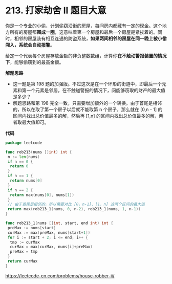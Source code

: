 # 213. 打家劫舍 II **题目大意**  

你是一个专业的小偷，计划偷窃沿街的房屋，每间房内都藏有一定的现金。这个地方所有的房屋都**围成一圈**，这意味着第一个房屋和最后一个房屋是紧挨着的。同时，相邻的房屋装有相互连通的防盗系统，**如果两间相邻的房屋在同一晚上被小偷闯入，系统会自动报警**。

给定一个代表每个房屋存放金额的非负整数数组，计算你**在不触动警报装置的情况下**，能够偷窃到的最高金额。

**解题思路**  

- 这一题是第 198 题的加强版。不过这次是在一个环形的街道中，即最后一个元素和第一个元素是邻居，在不触碰警报的情况下，问能够窃取的财产的最大值是多少？
- 解题思路和第 198 完全一致，只需要增加额外的一个转换。由于首尾是相邻的，所以在取了第一个房子以后就不能取第 n 个房子，那么就在 [0,n - 1] 的区间内找出总价值最多的解，然后再 [1,n] 的区间内找出总价值最多的解，两者取最大值即可。

**代码**  

```go
package leetcode

func rob213(nums []int) int {
 n := len(nums)
 if n == 0 {
  return 0
 }
 if n == 1 {
  return nums[0]
 }
 if n == 2 {
  return max(nums[0], nums[1])
 }
 // 由于首尾是相邻的，所以需要对比 [0，n-1]、[1，n] 这两个区间的最大值
 return max(rob213_1(nums, 0, n-2), rob213_1(nums, 1, n-1))
}

func rob213_1(nums []int, start, end int) int {
 preMax := nums[start]
 curMax := max(preMax, nums[start+1])
 for i := start + 2; i <= end; i++ {
  tmp := curMax
  curMax = max(curMax, nums[i]+preMax)
  preMax = tmp
 }
 return curMax
}
```

https://leetcode-cn.com/problems/house-robber-ii/